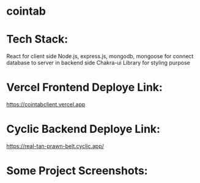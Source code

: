 # cointab

# Tech Stack:
React for client side
Node.js, express.js, mongodb, mongoose for connect database to server in backend side
Chakra-ui Library for styling purpose

# Vercel Frontend Deploye Link:
https://cointabclient.vercel.app

# Cyclic Backend Deploye Link: 
https://real-tan-prawn-belt.cyclic.app/

# Some Project Screenshots:
